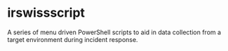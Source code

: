 # irswissscript
A series of menu driven PowerShell scripts to aid in data collection from a target environment during incident response.
